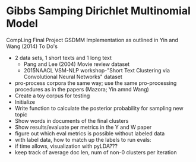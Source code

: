 # Gibbs Samping Dirichlet Multinomial Model
CompLing Final Project GSDMM Implementation as outlined in Yin and Wang (2014)
To Do's
- 2 data sets, 1 short texts and 1 long text
    - Pang and Lee (2004) Movie review dataset
    - 2015NAACL VSM-NLP workshop-"Short Text Clustering via Convolutional Neural Networks" dataset
- pro-process corpora the same way; use the same pro-processing procedures as in the papers (Mazora; Yin amnd Wang)
- Create a toy corpus for testing
- Initialize
- Write function to calculate the posterior probability for sampling new topic
- Show words in documents of the final clusters
- Show results/evaluate per metrics in the Y and W paper
- figure out which eval metrics is possible without labeled data
- with label data, how to match up the labels to run evals: 
- if time allows, visualization with pyLDA??? 
- keep track of average doc len, num of non-0 clusters per iteration